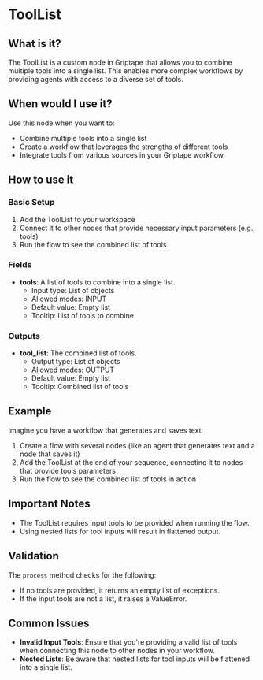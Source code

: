 # ToolList

## What is it?

The ToolList is a custom node in Griptape that allows you to combine multiple tools into a single list. This enables more complex workflows by providing agents with access to a diverse set of tools.

## When would I use it?
Use this node when you want to:
- Combine multiple tools into a single list
- Create a workflow that leverages the strengths of different tools
- Integrate tools from various sources in your Griptape workflow

## How to use it

### Basic Setup

1. Add the ToolList to your workspace
1. Connect it to other nodes that provide necessary input parameters (e.g., tools)
1. Run the flow to see the combined list of tools

### Fields
- **tools**: A list of tools to combine into a single list.
    - Input type: List of objects
    - Allowed modes: INPUT
    - Default value: Empty list
    - Tooltip: List of tools to combine

### Outputs
- **tool_list**: The combined list of tools.
    - Output type: List of objects
    - Allowed modes: OUTPUT
    - Default value: Empty list
    - Tooltip: Combined list of tools

## Example
Imagine you have a workflow that generates and saves text:

1. Create a flow with several nodes (like an agent that generates text and a node that saves it)
1. Add the ToolList at the end of your sequence, connecting it to nodes that provide tools parameters
1. Run the flow to see the combined list of tools in action

## Important Notes

- The ToolList requires input tools to be provided when running the flow.
- Using nested lists for tool inputs will result in flattened output.

## Validation
The `process` method checks for the following:
- If no tools are provided, it returns an empty list of exceptions.
- If the input tools are not a list, it raises a ValueError.

## Common Issues
- **Invalid Input Tools**: Ensure that you're providing a valid list of tools when connecting this node to other nodes in your workflow.
- **Nested Lists**: Be aware that nested lists for tool inputs will be flattened into a single list.
